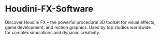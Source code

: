 # Houdini-FX-Software
Discover Houdini FX – the powerful procedural 3D toolset for visual effects, game development, and motion graphics. Used by top studios worldwide for complex simulations and dynamic creativity.

